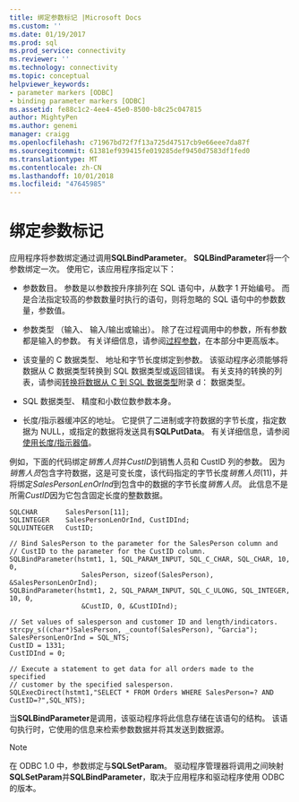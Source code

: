 ```yaml
---
title: 绑定参数标记 |Microsoft Docs
ms.custom: ''
ms.date: 01/19/2017
ms.prod: sql
ms.prod_service: connectivity
ms.reviewer: ''
ms.technology: connectivity
ms.topic: conceptual
helpviewer_keywords:
- parameter markers [ODBC]
- binding parameter markers [ODBC]
ms.assetid: fe88c1c2-4ee4-45e0-8500-b8c25c047815
author: MightyPen
ms.author: genemi
manager: craigg
ms.openlocfilehash: c71967bd72f7f13a725d47517cb9e66eee7da87f
ms.sourcegitcommit: 61381ef939415fe019285def9450d7583df1fed0
ms.translationtype: MT
ms.contentlocale: zh-CN
ms.lasthandoff: 10/01/2018
ms.locfileid: "47645985"
---
```

# <a name="binding-parameter-markers"></a>绑定参数标记
应用程序将参数绑定通过调用**SQLBindParameter**。 **SQLBindParameter**将一个参数绑定一次。 使用它，该应用程序指定以下：  
  
-   参数数目。 参数是以参数按升序排列在 SQL 语句中，从数字 1 开始编号。 而是合法指定较高的参数数量时执行的语句，则将忽略的 SQL 语句中的参数数量，参数值。  
  
-   参数类型 （输入、 输入/输出或输出）。 除了在过程调用中的参数，所有参数都是输入的参数。 有关详细信息，请参阅[过程参数](../../../odbc/reference/develop-app/procedure-parameters.md)，在本部分中更高版本。  
  
-   该变量的 C 数据类型、 地址和字节长度绑定到参数。 该驱动程序必须能够将数据从 C 数据类型转换到 SQL 数据类型或返回错误。 有关支持的转换的列表，请参阅[转换将数据从 C 到 SQL 数据类型](../../../odbc/reference/appendixes/converting-data-from-c-to-sql-data-types.md)附录 d： 数据类型。  
  
-   SQL 数据类型、 精度和小数位数参数本身。  
  
-   长度/指示器缓冲区的地址。 它提供了二进制或字符数据的字节长度，指定数据为 NULL，或指定的数据将发送具有**SQLPutData**。 有关详细信息，请参阅[使用长度/指示器值](../../../odbc/reference/develop-app/using-length-and-indicator-values.md)。  
  
 例如，下面的代码绑定*销售人员*并*CustID*到销售人员和 CustID 列的参数。 因为*销售人员*包含字符数据，这是可变长度，该代码指定的字节长度*销售人员*(11)，并将绑定*SalesPersonLenOrInd*到包含中的数据的字节长度*销售人员*。 此信息不是所需*CustID*因为它包含固定长度的整数数据。  
  
```  
SQLCHAR       SalesPerson[11];  
SQLINTEGER    SalesPersonLenOrInd, CustIDInd;  
SQLUINTEGER   CustID;  
  
// Bind SalesPerson to the parameter for the SalesPerson column and  
// CustID to the parameter for the CustID column.  
SQLBindParameter(hstmt1, 1, SQL_PARAM_INPUT, SQL_C_CHAR, SQL_CHAR, 10, 0,  
                  SalesPerson, sizeof(SalesPerson), &SalesPersonLenOrInd);  
SQLBindParameter(hstmt1, 2, SQL_PARAM_INPUT, SQL_C_ULONG, SQL_INTEGER, 10, 0,  
                  &CustID, 0, &CustIDInd);  
  
// Set values of salesperson and customer ID and length/indicators.  
strcpy_s((char*)SalesPerson, _countof(SalesPerson), "Garcia");  
SalesPersonLenOrInd = SQL_NTS;  
CustID = 1331;  
CustIDInd = 0;  
  
// Execute a statement to get data for all orders made to the specified  
// customer by the specified salesperson.  
SQLExecDirect(hstmt1,"SELECT * FROM Orders WHERE SalesPerson=? AND CustID=?",SQL_NTS);  
```  
  
 当**SQLBindParameter**是调用，该驱动程序将此信息存储在该语句的结构。 该语句执行时，它使用的信息来检索参数数据并将其发送到数据源。  
  
> [!NOTE]  
>  在 ODBC 1.0 中，参数绑定与**SQLSetParam**。 驱动程序管理器将调用之间映射**SQLSetParam**并**SQLBindParameter**，取决于应用程序和驱动程序使用 ODBC 的版本。
